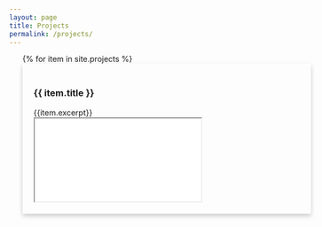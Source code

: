 ```yaml
---
layout: page
title: Projects
permalink: /projects/
---
```

<style type="text/css">
  .card {
    /* Add shadows to create the "card" effect */
    box-shadow: 0 4px 8px 0 rgba(0,0,0,0.2);
    transition: 0.3s;
    padding:20px;
    width:100%;
  }
  /* On mouse-over, add a deeper shadow */
  .card:hover {
    box-shadow: 0 8px 16px 0 rgba(0,0,0,0.2);
  }

  .card_excerpt{
    float:left;
    width: 50%;
  }
  
  .card_video{
  }
  

</style>


<ul>
  {% for item in site.projects %}
      <div class="card">
           <h3><b> {{ item.title }} </b></h3>
           <div class="card_excerpt"> {{item.excerpt}} </div>
           <div class="card_video"> <iframe src="{{item.video}}"/> </div>
      </div>
  {% endfor %}
</ul>
